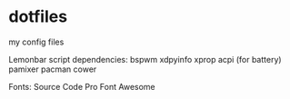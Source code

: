 # dotfiles
my config files

Lemonbar script dependencies:
bspwm
xdpyinfo
xprop
acpi (for battery)
pamixer
pacman
cower

Fonts:
Source Code Pro
Font Awesome
